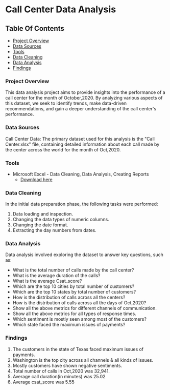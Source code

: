 # Call Center Data Analysis

## Table Of Contents
- [Project Overview](#project-overview)
- [Data Sources](#data-sources)
- [Tools](#tools)
- [Data Cleaning](#data-cleaning)
- [Data Analysis](#data-analysis)
- [Findings](#findings)

### Project Overview

This data analysis project aims to provide insights into the performance of a call center for the month of October,2020. By analyzing various aspects of this dataset, we seek to identify trends, make data-driven recommendations, and gain a deeper understanding of the call center's performance.

### Data Sources

Call Center Data: The primary dataset used for this analysis is the "Call Center.xlsx" file, containing detailed information about each call made by the center across the world for the month of Oct,2020.

### Tools
 - Microsoft Excel - Data Cleaning, Data Analysis, Creating Reports
    - [Download here](https://microsoft.com)

### Data Cleaning

In the initial data preparation phase, the following tasks were performed:
1. Data loading and inspection.
2. Changing the data types of numeric columns.
3. Changing the date format.
4. Extracting the day numbers from dates.
   
### Data Analysis

Data analysis involved exploring the dataset to answer key questions, such as:
- What is the total number of calls made by the call center?
- What is the average duration of the calls?
- What is the average Csat_score?
- Which are the top 10 cities by total number of customers?
- Which are the top 10 states by total number of customers?
- How is the distribution of calls across all the centers?
- How is the distribution of calls across all the days of Oct,2020?
- Show all the above metrics for different channels of communication.
- Show all the above metrics for all types of response times.
- Which sentiment is mostly seen among most of the customers?
- Which state faced the maximum issues of payments?

### Findings

1. The customers in the state of Texas faced maximum issues of payments.
2. Washington is the top city across all channels & all kinds of issues.
3. Mostly customers have shown negative sentiments.
4. Total number of calls in Oct,2020 was 32,941.
5. Average call duration(in minutes) was 25.02
6. Average csat_score was 5.55
